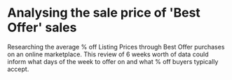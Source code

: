 # Analysing the sale price of 'Best Offer' sales
Researching the average % off Listing Prices through Best Offer purchases on an online marketplace. This review of 6 weeks worth of data could inform what days of the week to offer on and what % off buyers typically accept.
